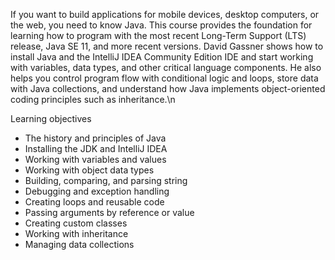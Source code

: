If you want to build applications for mobile devices, desktop computers, or the web, you need to know Java. This course provides the foundation for learning how to program with the most recent Long-Term Support (LTS) release, Java SE 11, and more recent versions. David Gassner shows how to install Java and the IntelliJ IDEA Community Edition IDE and start working with variables, data types, and other critical language components. He also helps you control program flow with conditional logic and loops, store data with Java collections, and understand how Java implements object-oriented coding principles such as inheritance.\n

Learning objectives 

-  The history and principles of Java 
-  Installing the JDK and IntelliJ IDEA
- Working with variables and values
- Working with object data types
- Building, comparing, and parsing string
- Debugging and exception handling
- Creating loops and reusable code
- Passing arguments by reference or value
- Creating custom classes 
- Working with inheritance
- Managing data collections

